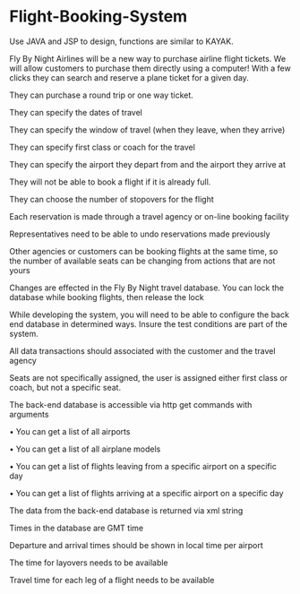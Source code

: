 # Flight-Booking-System

Use JAVA and JSP to design, functions are similar to KAYAK.

Fly By Night Airlines will be a new way to purchase airline flight tickets. We will allow customers to purchase them directly using a computer! With a few clicks they can search and reserve a plane ticket for a given day.

They can purchase a round trip or one way ticket.

They can specify the dates of travel

They can specify the window of travel (when they leave, when they arrive)

They can specify first class or coach for the travel

They can specify the airport they depart from and the airport they arrive at

They will not be able to book a flight if it is already full.

They can choose the number of stopovers for the flight

Each reservation is made through a travel agency or on-line booking facility

Representatives need to be able to undo reservations made previously

Other agencies or customers can be booking flights at the same time, so the number of available seats can be changing from actions that are not yours

Changes are effected in the Fly By Night travel database. You can lock the database while booking flights, then release the lock

While developing the system, you will need to be able to configure the back end database in determined ways. Insure the test conditions are part of the system.

All data transactions should associated with the customer and the travel agency

Seats are not specifically assigned, the user is assigned either first class or coach, but not a specific seat.

The back-end database is accessible via http get commands with arguments

•	You can get a list of all airports

•	You can get a list of all airplane models

•	You can get a list of flights leaving from a specific airport on a specific day


•	You can get a list of flights arriving at a specific airport on a specific day

The data from the back-end database is returned via xml string

Times in the database are GMT time

Departure and arrival times should be shown in local time per airport

The time for layovers needs to be available 

Travel time for each leg of a flight needs to be available
